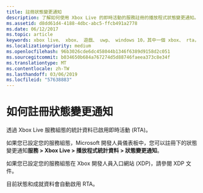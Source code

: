 ```yaml
---
title: 註冊狀態變更通知
description: 了解如何使用 Xbox Live 的即時活動的服務註冊的播放程式狀態變更通知。
ms.assetid: d8dd61d4-4188-4dbc-abc5-ffcb491a2778
ms.date: 06/12/2017
ms.topic: article
keywords: xbox live、 xbox、 遊戲、 uwp、 windows 10，其中一個 xbox、 rta，統計資料通知
ms.localizationpriority: medium
ms.openlocfilehash: 96b3026cde6dc458044b1346f6389d9158d2c051
ms.sourcegitcommit: b034650b684a767274d5d88746faeea373c8e34f
ms.translationtype: MT
ms.contentlocale: zh-TW
ms.lasthandoff: 03/06/2019
ms.locfileid: "57638883"
---
```

# <a name="how-to-register-for-stat-change-notifications"></a>如何註冊狀態變更通知

透過 Xbox Live 服務組態的統計資料已啟用即時活動 (RTA)。

如果您已設定您的服務組態，Microsoft 開發人員儀表板中，您可以註冊下的狀態變更通知**服務 > Xbox Live > 播放程式統計資料 > 狀態變更通知**。

 如果您已設定您的服務組態在 Xbox 開發人員入口網站 (XDP)，請參閱 XDP 文件。

 目前狀態和成就資料會自動啟用 RTA。
